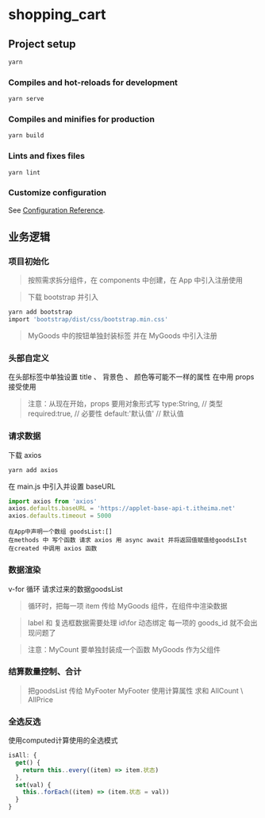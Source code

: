 # shopping_cart

## Project setup

```bash
yarn
```

### Compiles and hot-reloads for development

```bash
yarn serve
```

### Compiles and minifies for production

```bash
yarn build
```

### Lints and fixes files

```bash
yarn lint
```

### Customize configuration

See [Configuration Reference](https://cli.vuejs.org/config/).

## 业务逻辑

### 项目初始化

> 按照需求拆分组件，在 components 中创建，在 App 中引入注册使用

> 下载 bootstrap 并引入

```bash
yarn add bootstrap
import 'bootstrap/dist/css/bootstrap.min.css'
```

> MyGoods 中的按钮单独封装标签 并在 MyGoods 中引入注册

### 头部自定义

在头部标签中单独设置 title 、 背景色 、 颜色等可能不一样的属性
在<MyHeader></MyHeader>中用 props 接受使用

> 注意：从现在开始，props 要用对象形式写
> type:String, // 类型 required:true, // 必要性 default:'默认值' // 默认值

### 请求数据

下载 axios

```bash
yarn add axios
```

在 main.js 中引入并设置 baseURL

```js
import axios from 'axios'
axios.defaults.baseURL = 'https://applet-base-api-t.itheima.net'
axios.defaults.timeout = 5000
```

```vue
在App中声明一个数组 goodsList:[] 
在methods 中 写个函数 请求 axios 用 async await 并将返回值赋值给goodsLIst 
在created 中调用 axios 函数
```

### 数据渲染
v-for 循环 请求过来的数据goodsList
> 循环时，把每一项 item 传给 MyGoods 组件，在组件中渲染数据

> label 和 复选框数据需要处理 id\for 动态绑定 每一项的 goods_id 就不会出现问题了

> 注意：MyCount 要单独封装成一个函数 MyGoods 作为父组件

### 结算数量控制、合计

> 把goodsList 传给 MyFooter
> MyFooter 使用计算属性 求和 AllCount \ AllPrice

### 全选反选
使用computed计算使用的全选模式
```js
isAll: {
  get() {
    return this..every((item) => item.状态)
  },
  set(val) {
    this..forEach((item) => (item.状态 = val))
  }
}
```
